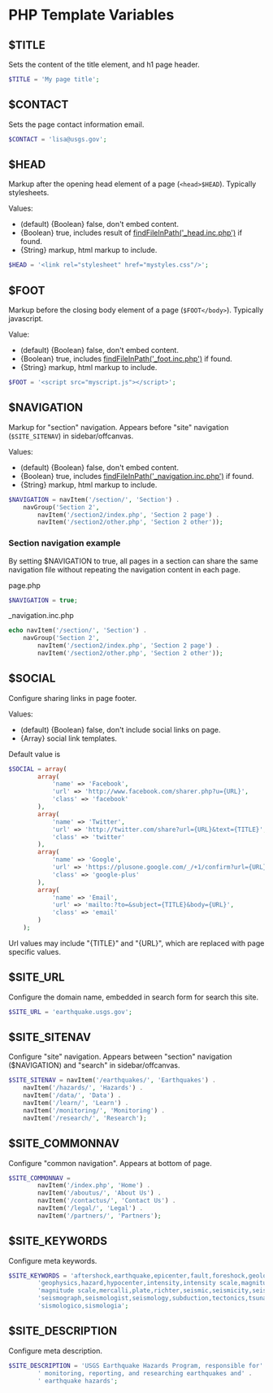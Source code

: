 PHP Template Variables
======================

## $TITLE

Sets the content of the title element, and h1 page header.

```php
$TITLE = 'My page title';
```


## $CONTACT

Sets the page contact information email.

```php
$CONTACT = 'lisa@usgs.gov';
```


## $HEAD

Markup after the opening head element of a page (`<head>$HEAD`).  Typically stylesheets.

Values:
- (default) {Boolean} false, don't embed content.
- {Boolean} true, includes result of [findFileInPath('_head.inc.php')](phpFunctions.md#findfileinpath) if found.
- {String} markup, html markup to include.

```php
$HEAD = '<link rel="stylesheet" href="mystyles.css"/>';
```


## $FOOT

Markup before the closing body element of a page (`$FOOT</body>`).  Typically javascript.

Value:
- (default) {Boolean} false, don't embed content.
- {Boolean} true, includes [findFileInPath('_foot.inc.php')](phpFunctions.md#findfileinpath) if found.
- {String} markup, html markup to include.

```php
$FOOT = '<script src="myscript.js"></script>';
```


## $NAVIGATION

Markup for "section" navigation.
Appears before "site" navigation (`$SITE_SITENAV`) in sidebar/offcanvas.

Values:
- (default) {Boolean} false, don't embed content.
- {Boolean} true, includes [findFileInPath('_navigation.inc.php')](phpFunctions.md#findfileinpath) if found.
- {String} markup, html markup to include.

```php
$NAVIGATION = navItem('/section/', 'Section') .
    navGroup('Section 2',
        navItem('/section2/index.php', 'Section 2 page') .
        navItem('/section2/other.php', 'Section 2 other'));
```

### Section navigation example
By setting $NAVIGATION to true, all pages in a section can share the same 
navigation file without repeating the navigation content in each page.

page.php
```php
$NAVIGATION = true;
```

_navigation.inc.php
```php
echo navItem('/section/', 'Section') .
    navGroup('Section 2',
        navItem('/section2/index.php', 'Section 2 page') .
        navItem('/section2/other.php', 'Section 2 other'));
```


## $SOCIAL

Configure sharing links in page footer.

Values:
- (default) {Boolean} false, don't include social links on page.
- {Array<Array>} social link templates.


Default value is
```php
$SOCIAL = array(
		array(
			'name' => 'Facebook',
			'url' => 'http://www.facebook.com/sharer.php?u={URL}',
			'class' => 'facebook'
		),
		array(
			'name' => 'Twitter',
			'url' => 'http://twitter.com/share?url={URL}&text={TITLE}',
			'class' => 'twitter'
		),
		array(
			'name' => 'Google',
			'url' => 'https://plusone.google.com/_/+1/confirm?url={URL}',
			'class' => 'google-plus'
		),
		array(
			'name' => 'Email',
			'url' => 'mailto:?to=&subject={TITLE}&body={URL}',
			'class' => 'email'
		)
	);
```

Url values may include "{TITLE}" and "{URL}", which are replaced with page specific values.


## $SITE_URL

Configure the domain name, embedded in search form for search this site.

```php
$SITE_URL = 'earthquake.usgs.gov';
```


## $SITE_SITENAV

Configure "site" navigation.
Appears between "section" navigation ($NAVIGATION) and "search" in sidebar/offcanvas.

```php
$SITE_SITENAV = navItem('/earthquakes/', 'Earthquakes') .
    navItem('/hazards/', 'Hazards') .
    navItem('/data/', 'Data') .
    navItem('/learn/', 'Learn') .
    navItem('/monitoring/', 'Monitoring') .
    navItem('/research/', 'Research');
```


## $SITE_COMMONNAV

Configure "common navigation".
Appears at bottom of page.

```php
$SITE_COMMONNAV =
		navItem('/index.php', 'Home') .
		navItem('/aboutus/', 'About Us') .
		navItem('/contactus/', 'Contact Us') .
		navItem('/legal/', 'Legal') .
		navItem('/partners/', 'Partners');
```


## $SITE_KEYWORDS

Configure meta keywords.

```php
$SITE_KEYWORDS = 'aftershock,earthquake,epicenter,fault,foreshock,geologist,' .
		'geophysics,hazard,hypocenter,intensity,intensity scale,magnitude,' .
		'magnitude scale,mercalli,plate,richter,seismic,seismicity,seismogram,' .
		'seismograph,seismologist,seismology,subduction,tectonics,tsunami,quake,' .
		'sismologico,sismologia';
```


## $SITE_DESCRIPTION

Configure meta description.

```php
$SITE_DESCRIPTION = 'USGS Earthquake Hazards Program, responsible for' .
		' monitoring, reporting, and researching earthquakes and' .
		' earthquake hazards';
```

